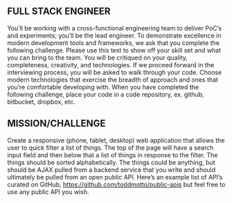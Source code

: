 ## FULL STACK ENGINEER 

You’ll be working with a cross-functional engineering team to deliver PoC’s and experiments; you’ll be the lead engineer. To demonstrate excellence in modern development tools and frameworks, we ask that you complete the following challenge. Please use this test to show off your skill set and what you can bring to the team. You will be critiqued on your quality, completeness, creativity, and technologies. If we proceed forward in the interviewing process, you will be asked to walk through your code. Choose modern technologies that exercise the breadth of approach and ones that you’re comfortable developing with. When you have completed the following challenge, place your code in a code repository, ex. github, bitbucket, dropbox, etc.

## MISSION/CHALLENGE 

Create a responsive (phone, tablet, desktop) web application that allows the user to quick filter a list of things. The top of the page will have a search input field and then below that a list of things in response to the filter. The things should be sorted alphabetically. The things could be anything, but should be AJAX pulled from a backend service that you write and should ultimately be pulled from an open public API. Here’s an example list of API’s curated on GitHub, https://github.com/toddmotto/public-apis but feel free to use any public API you wish.

